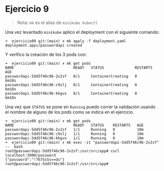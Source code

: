 # Ejercicio 9
> Nota: `mk` es el alias de `minikube kubectl`

Una vez levantado `minikube` aplico el deployment con el siguiente comando:
```shell
➜  ejercicio09 git:(main) ✗ mk apply -f deployment.yaml                                                   
deployment.apps/passwordapi created
```
Y verifico la creación de los 3 pods con:
```shell
➜  ejercicio09 git:(main) ✗ mk get pods
NAME                           READY   STATUS              RESTARTS   AGE
passwordapi-5dd5f46c96-2v2sf   0/1     ContainerCreating   0          6m10s
passwordapi-5dd5f46c96-c9slj   0/1     ContainerCreating   0          6m10s
passwordapi-5dd5f46c96-kkgvx   0/1     ContainerCreating   0          6m10s
```
Una vez que `STATUS` se pone en `Running` puedo correr la validación usando el nombre de alguno de los pods
como se indica en el ejercicio.
```shell
➜  ejercicio09 git:(main) ✗ mk get pods
NAME                           READY   STATUS    RESTARTS   AGE
passwordapi-5dd5f46c96-2v2sf   1/1     Running   0          10m
passwordapi-5dd5f46c96-c9slj   1/1     Running   0          10m
passwordapi-5dd5f46c96-kkgvx   1/1     Running   0          10m
➜  ejercicio09 git:(main) ✗ mk exec -it "passwordapi-5dd5f46c96-2v2sf" --  bash
root@passwordapi-5dd5f46c96-2v2sf:/usr/src/app# curl localhost:3000/password
{"password":"!767SsSs==Uu"}
root@passwordapi-5dd5f46c96-2v2sf:/usr/src/app# 
```